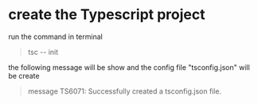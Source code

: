 # create the Typescript project 
run the command in terminal 
> tsc -- init

the following message will be show and the config file "tsconfig.json" will be create
> message TS6071: Successfully created a tsconfig.json file. 